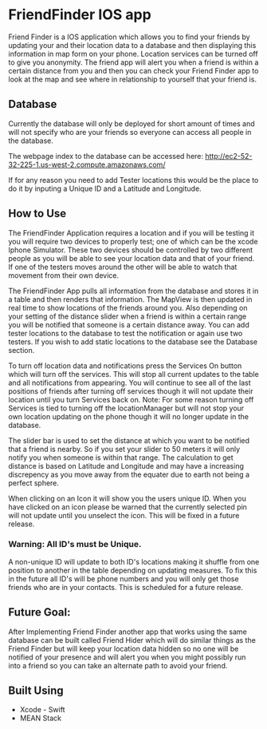 # FriendFinder IOS app

Friend Finder is a IOS application which allows you to find your friends by updating your and their location data to a database and then displaying this
information in map form on your phone. Location services can be turned off to give you anonymity. The friend app will alert you when a friend is within a certain distance from you and 
then you can check your Friend Finder app to look at the map and see where in relationship to yourself that your friend is.

## Database

Currently the database will only be deployed for short amount of times
and will not specify who are your friends so everyone can access all people in the database.

The webpage index to the database can be accessed here: http://ec2-52-32-225-1.us-west-2.compute.amazonaws.com/

If for any reason you need to add Tester locations this would be the place to do it by inputing a Unique ID and a Latitude and Longitude.

## How to Use

The FriendFinder Application requires a location and if you will be testing it you will require two devices to properly test; one of which can be the xcode Iphone Simulator. These two devices should be controlled by two different people as you will be able to see your location data and that of your friend. If one of the testers moves around the other will be able to watch that movement from their own device. 

The FriendFinder App pulls all information from the database and stores it in a table and then renders that information. The MapView is then updated in real time to show locations of the friends around you. Also depending on your setting of the distance slider when a friend is within a certain range you will be notified that someone is a certain distance away. You can add tester locations to the database to test the notification or again use two testers. If you wish to add static locations to the database see the Database section.

To turn off location data and notifications press the Services On button which will turn off the services. This will stop all current updates to the table and all notifications from appearing. You will continue to see all of the last positions of friends after turning off services though it will not update their location until you turn Services back on. Note: For some reason turning off Services is tied to turning off the locationManager but will not stop your own location updating on the phone though it will no longer update in the database.

The slider bar is used to set the distance at which you want to be notified that a friend is nearby. So if you set your slider to 50 meters it will only notify you when someone is within that range. The calculation to get distance is based on Latitude and Longitude and may have a increasing discrepency as you move away from the equater due to earth not being a perfect sphere. 

When clicking on an Icon it will show you the users unique ID. When you have clicked on an icon please be warned that the currently selected pin will not update until you unselect the icon. This will be fixed in a future release. 

### Warning: All ID's must be Unique. 

A non-unique ID will update to both ID's locations making it shuffle from one position to another in the table depending on updating measures. To fix this in the future all ID's will be phone numbers and you will only get those friends who are in your contacts. This is scheduled for a future release.

## Future Goal:

After Implementing Friend Finder another app that works using the same database can be built called Friend Hider which will do similar things as the Friend Finder but will keep your location
data hidden so no one will be notified of your presence and will alert you when you might possibly run into a friend so you can take an alternate path to avoid your friend. 

## Built Using

* Xcode - Swift
* MEAN Stack


